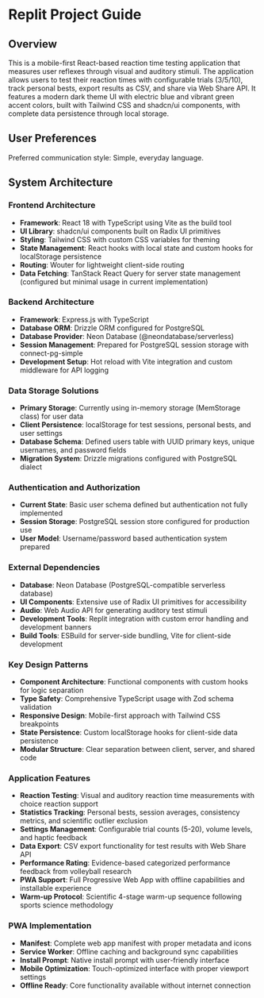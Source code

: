 # Replit Project Guide

## Overview

This is a mobile-first React-based reaction time testing application that measures user reflexes through visual and auditory stimuli. The application allows users to test their reaction times with configurable trials (3/5/10), track personal bests, export results as CSV, and share via Web Share API. It features a modern dark theme UI with electric blue and vibrant green accent colors, built with Tailwind CSS and shadcn/ui components, with complete data persistence through local storage.

## User Preferences

Preferred communication style: Simple, everyday language.

## System Architecture

### Frontend Architecture
- **Framework**: React 18 with TypeScript using Vite as the build tool
- **UI Library**: shadcn/ui components built on Radix UI primitives
- **Styling**: Tailwind CSS with custom CSS variables for theming
- **State Management**: React hooks with local state and custom hooks for localStorage persistence
- **Routing**: Wouter for lightweight client-side routing
- **Data Fetching**: TanStack React Query for server state management (configured but minimal usage in current implementation)

### Backend Architecture
- **Framework**: Express.js with TypeScript
- **Database ORM**: Drizzle ORM configured for PostgreSQL
- **Database Provider**: Neon Database (@neondatabase/serverless)
- **Session Management**: Prepared for PostgreSQL session storage with connect-pg-simple
- **Development Setup**: Hot reload with Vite integration and custom middleware for API logging

### Data Storage Solutions
- **Primary Storage**: Currently using in-memory storage (MemStorage class) for user data
- **Client Persistence**: localStorage for test sessions, personal bests, and user settings
- **Database Schema**: Defined users table with UUID primary keys, unique usernames, and password fields
- **Migration System**: Drizzle migrations configured with PostgreSQL dialect

### Authentication and Authorization
- **Current State**: Basic user schema defined but authentication not fully implemented
- **Session Storage**: PostgreSQL session store configured for production use
- **User Model**: Username/password based authentication system prepared

### External Dependencies
- **Database**: Neon Database (PostgreSQL-compatible serverless database)
- **UI Components**: Extensive use of Radix UI primitives for accessibility
- **Audio**: Web Audio API for generating auditory test stimuli
- **Development Tools**: Replit integration with custom error handling and development banners
- **Build Tools**: ESBuild for server-side bundling, Vite for client-side development

### Key Design Patterns
- **Component Architecture**: Functional components with custom hooks for logic separation
- **Type Safety**: Comprehensive TypeScript usage with Zod schema validation
- **Responsive Design**: Mobile-first approach with Tailwind CSS breakpoints
- **State Persistence**: Custom localStorage hooks for client-side data persistence
- **Modular Structure**: Clear separation between client, server, and shared code

### Application Features
- **Reaction Testing**: Visual and auditory reaction time measurements with choice reaction support
- **Statistics Tracking**: Personal bests, session averages, consistency metrics, and scientific outlier exclusion
- **Settings Management**: Configurable trial counts (5-20), volume levels, and haptic feedback
- **Data Export**: CSV export functionality for test results with Web Share API
- **Performance Rating**: Evidence-based categorized performance feedback from volleyball research
- **PWA Support**: Full Progressive Web App with offline capabilities and installable experience
- **Warm-up Protocol**: Scientific 4-stage warm-up sequence following sports science methodology

### PWA Implementation
- **Manifest**: Complete web app manifest with proper metadata and icons
- **Service Worker**: Offline caching and background sync capabilities
- **Install Prompt**: Native install prompt with user-friendly interface
- **Mobile Optimization**: Touch-optimized interface with proper viewport settings
- **Offline Ready**: Core functionality available without internet connection